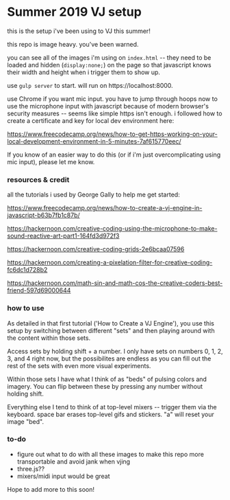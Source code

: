 # Summer 2019 VJ setup
this is the setup i've been using to VJ this summer!

this repo is image heavy. you've been warned.

you can see all of the images i'm using on `index.html` -- they need to be loaded and hidden (`display:none;`) on the page so that javascript knows their width and height when i trigger them to show up.

use `gulp server` to start. will run on https://localhost:8000.

use Chrome if you want mic input. you have to jump through hoops now to use the microphone input with javascript because of modern browser's security measures -- seems like simple https isn't enough. i followed how to create a certificate and key for local dev environment here:

https://www.freecodecamp.org/news/how-to-get-https-working-on-your-local-development-environment-in-5-minutes-7af615770eec/

If you know of an easier way to do this (or if i'm just overcomplicating using mic input), please let me know.


### resources & credit
all the tutorials i used by George Gally to help me get started:

https://www.freecodecamp.org/news/how-to-create-a-vj-engine-in-javascript-b63b7fb1c87b/

https://hackernoon.com/creative-coding-using-the-microphone-to-make-sound-reactive-art-part1-164fd3d972f3

https://hackernoon.com/creative-coding-grids-2e6bcaa07596

https://hackernoon.com/creating-a-pixelation-filter-for-creative-coding-fc6dc1d728b2

https://hackernoon.com/math-sin-and-math-cos-the-creative-coders-best-friend-597d69000644


### how to use
As detailed in that first tutorial ('How to Create a VJ Engine'), you use this setup by switching between different "sets" and then playing around with the content within those sets.

Access sets by holding shift + a number. I only have sets on numbers 0, 1, 2, 3, and 4 right now, but the possibilites are endless as you can fill out the rest of the sets with even more visual experiments.

Within those sets I have what I think of as "beds" of pulsing colors and imagery. You can flip between these by pressing any number without holding shift.

Everything else I tend to think of at top-level mixers -- trigger them via the keyboard. space bar erases top-level gifs and stickers. "a" will reset your image "bed".


### to-do
- figure out what to do with all these images to make this repo more transportable and avoid jank when vjing
- three.js??
- mixers/midi input would be great

Hope to add more to this soon!
